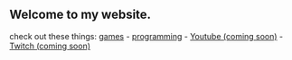 ## Welcome to my website.

check out these things:
[games](./games.html) - [programming](https://resite.link/echoby) - [Youtube (coming soon)](https://blank.org) - [Twitch (coming soon)](https://blank.org)